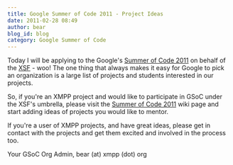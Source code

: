 ```yaml
---
title: Google Summer of Code 2011 - Project Ideas
date: 2011-02-28 08:49
author: bear
blog_id: blog
category: Google Summer of Code
---
```


Today I will be applying to the Google's [Summer of Code 2011](http://code.google.com/soc/) on behalf of the [XSF](http://xmpp.org/) - woo! The one thing that always makes it easy for Google to pick an organization is a large list of projects and students interested in our projects.

So, if you're an XMPP project and would like to participate in GSoC under the XSF's umbrella, please visit the [Summer of Code 2011](http://wiki.xmpp.org/web/Summer_of_Code_2011) wiki page and start adding ideas of projects you would like to mentor.

If you're a user of XMPP projects, and have great ideas, please get in contact with the projects and get them excited and involved in the   process too.

Your GSoC Org Admin, bear (at) xmpp (dot) org
